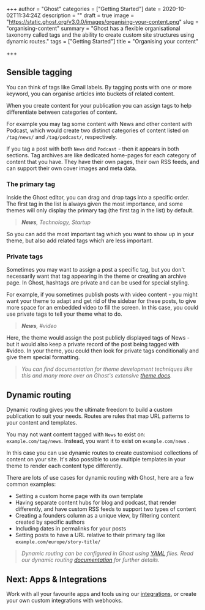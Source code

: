 +++
author = "Ghost"
categories = ["Getting Started"]
date = 2020-10-02T11:34:24Z
description = ""
draft = true
image = "https://static.ghost.org/v3.0.0/images/organising-your-content.png"
slug = "organising-content"
summary = "Ghost has a flexible organisational taxonomy called tags and the ability to create custom site structures using dynamic routes."
tags = ["Getting Started"]
title = "Organising your content"

+++


## Sensible tagging

You can think of tags like Gmail labels. By tagging posts with one or more keyword, you can organise articles into buckets of related content.

When you create content for your publication you can assign tags to help differentiate between categories of content.

For example you may tag some content with News and other content with Podcast, which would create two distinct categories of content listed on `/tag/news/` and `/tag/podcast/`, respectively.

If you tag a post with both `News`  _and_  `Podcast` - then it appears in both sections. Tag archives are like dedicated home-pages for each category of content that you have. They have their own pages, their own RSS feeds, and can support their own cover images and meta data.

### The primary tag

Inside the Ghost editor, you can drag and drop tags into a specific order. The first tag in the list is always given the most importance, and some themes will only display the primary tag (the first tag in the list) by default.

> _**News**, Technology, Startup_

So you can add the most important tag which you want to show up in your theme, but also add related tags which are less important.

### Private tags

Sometimes you may want to assign a post a specific tag, but you don't necessarily want that tag appearing in the theme or creating an archive page. In Ghost, hashtags are private and can be used for special styling.

For example, if you sometimes publish posts with video content - you might want your theme to adapt and get rid of the sidebar for these posts, to give more space for an embedded video to fill the screen. In this case, you could use private tags to tell your theme what to do.

> _**News**, #video_

Here, the theme would assign the post publicly displayed tags of News - but it would also keep a private record of the post being tagged with #video. In your theme, you could then look for private tags conditionally and give them special formatting.

> _You can find documentation for theme development techniques like this and many more over on Ghost's extensive [theme docs](https://ghost.org/docs/api/handlebars-themes/)._

## Dynamic routing

Dynamic routing gives you the ultimate freedom to build a custom publication to suit your needs. Routes are rules that map URL patterns to your content and templates.

You may not want content tagged with `News` to exist on: `example.com/tag/news`. Instead, you want it to exist on `example.com/news` .

In this case you can use dynamic routes to create customised collections of content on your site. It's also possible to use multiple templates in your theme to render each content type differently.

There are lots of use cases for dynamic routing with Ghost, here are a few common examples:

* Setting a custom home page with its own template
* Having separate content hubs for blog and podcast, that render differently, and have custom RSS feeds to support two types of content
* Creating a founders column as a unique view, by filtering content created by specific authors
* Including dates in permalinks for your posts
* Setting posts to have a URL relative to their primary tag like `example.com/europe/story-title/`

> _Dynamic routing can be configured in Ghost using [YAML](http://yaml.org/spec/1.2/spec.html) files. Read our dynamic routing [documentation](https://ghost.org/docs/api/handlebars-themes/routing/) for further details._

## Next: Apps & Integrations

Work with all your favourite apps and tools using our [integrations](/apps-integrations/), or create your own custom integrations with webhooks.



